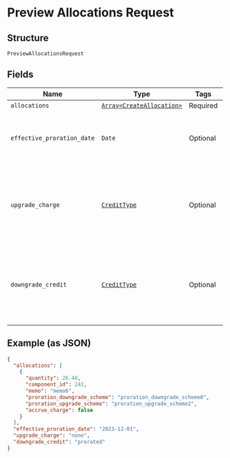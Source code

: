 
# Preview Allocations Request

## Structure

`PreviewAllocationsRequest`

## Fields

| Name | Type | Tags | Description |
|  --- | --- | --- | --- |
| `allocations` | [`Array<CreateAllocation>`](../../doc/models/create-allocation.md) | Required | - |
| `effective_proration_date` | `Date` | Optional | To calculate proration amounts for a future time. Only within a current subscription period. Only ISO8601 format is supported. |
| `upgrade_charge` | [`CreditType`](../../doc/models/credit-type.md) | Optional | The type of credit to be created when upgrading/downgrading. Defaults to the component and then site setting if one is not provided.<br>Available values: `full`, `prorated`, `none`. |
| `downgrade_credit` | [`CreditType`](../../doc/models/credit-type.md) | Optional | The type of credit to be created when upgrading/downgrading. Defaults to the component and then site setting if one is not provided.<br>Available values: `full`, `prorated`, `none`. |

## Example (as JSON)

```json
{
  "allocations": [
    {
      "quantity": 26.48,
      "component_id": 242,
      "memo": "memo6",
      "proration_downgrade_scheme": "proration_downgrade_scheme0",
      "proration_upgrade_scheme": "proration_upgrade_scheme2",
      "accrue_charge": false
    }
  ],
  "effective_proration_date": "2023-12-01",
  "upgrade_charge": "none",
  "downgrade_credit": "prorated"
}
```

